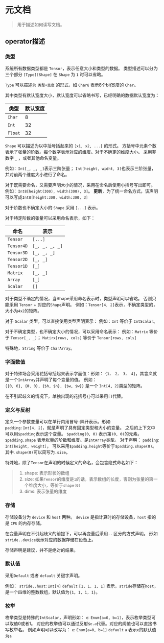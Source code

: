 # 元文档

> 用于描述如何读写文档。

## operator描述

### 类型

系统所有数据类型都是 `Tensor`，表示任意大小和类型的数据。
类型描述可以分为三个部分 `[Type][Shape]` 在 `Shape` 为 `1` 时可以省略。

`Type` 可以描述为 `类型+宽度` 的形式，如 `Char8` 表示8个bit宽度的 `Char`。

其中类型有默认宽度大小，默认宽度可以省略书写，已经明确的数据默认宽度为：

| 类型 | 默认宽度 |
| ---- | ------ |
| `Char`  |  8 |
| `Int`   | 32 |
| `Float` | 32 |

`Shape` 可以描述为以中括号括起来的 `[x1, x2, ...]` 的形式。
方括号中元素个数表示了张量的阶数。每个数字表示对应的维度。对于不确定的维度大小。
采用非数字 `_` ，或者其他命名变量。

例如：`Int[_, _, _]`表示三阶张量；
`Int[height, widht, 3]`也表示三阶张量，并对前两个维度大小进行了命名。

对于既需要命名，又需要声明大小的情况，采用在命名后使用小括号写出即可。
例如：`Int8[height(300), width(300), 3]`。
**更新**，为了统一命名方式，该声明可以写成`Int8[height:300, width:300, 3]`

对于阶数也不确定大小的 `Shape` 采用 `[...]` 表示。

对于特定阶数的张量可以采用命名表示，如下：

| 命名 | 表示 |
| ---- | ------ |
| `Tensor`  |  `[...]` |
| `Tensor4D`  |  `[_, _, _, _]` |
| `Tensor3D`  |  `[_, _, _]` |
| `Tensor2D`  |  `[_, _]` |
| `Tensor1D`  |  `[_]` |
| `Matrix`   | `[_, _]` |
| `Array` | `[_]` |
| `Scalar` | `[]` |

对于类型不确定的情况，当Shape采用命名表示时，类型声明可以省略。
否则只能采用 `Tensor` + 对应的`Shape`声明。
例如：`Tensor[4, 2]`表示，不确定类型的，大小为`4x2`的矩阵。

对于 `Scalar` 类型，可以直接使用类型声明表示：
例如：`Int` 等价于 `IntScalar`。

对于不确定类型，也不确定大小的情况，可以采用命名表示：
例如：`Matrix` 等价于 `Tensor[_, _]`；
`Matirx[rows, cols]` 等价于 `Tensor[rows, cols]`

特殊地，`String` 等价于 `CharArray`。

### 字面数值

对于特殊场合采用花括号括起来表示字面值：形如：
`{1， 2， 3， 4}`，其含义就是一个`IntArray`并声明了每个变量的值。
例如：  
`{{0, 0}, {0, 0}, {$h, $h}, {$w, $w}}` 是一个 `Int[4, 2]`类型的矩阵。

在不引起歧义的情况下，单独出现的花括号`{}`可以采用`[]`代替。

### 定义与反射

定义一个参数变量可以在单行内用冒号`:`隔开表示。形如:  
`padding`: `Int[4, 2]`，就是声明了具有固定类型和大小的变量。
之后的上下文中可以用`$padding`表示这个变量。
`$padding(0, 0)` 表示第`(0, 0)`的元素。
`$padding.shape` 表示张量的阶数和维度。是`IntArray`类型。
对于声明：
`padding`: `Int[height, weight]`，
可以采用`$padding.height`等价于`$padding.shape(0)`。
其中`.shape(0)`可以简写为`.size`。

特殊地，除了`Tensor`在声明的时候定义的命名，会包含隐式命名如下：
> 1. shape: 表示形状的数组
> 2. size: 如果`Tensor`的维度是`1`的话，表示数组的长度，否则为张量的第一个维度大小，等价于`shape(0)`
> 3. dims: 表示张量的维度


### 存储

存储设备分为 `device` 和 `host` 两种。
`device` 是指计算时的存储设备，`host` 指的是 `CPU` 的内存存储。

在变量声明在不引起歧义的前提下，可以再变量后采用`..` 区分的方式声明。
形如`stride..device`表示对应的数据存储在设备上。

存储声明是建议，并不是绝对的结果。

### 默认值

采用`Default` 或者 `default` 关键字声明。

例如：
`stride..host`: `Int[4]` `default` `[1, 1, 1, 1]` 表示，`stride`存储在`host`，
是一个四维的整数数组，默认值为`{1, 1, 1, 1}`。

### 枚举

枚举类型是特殊的`IntScalar`，声明形如：
`e`: `Enum[a=0, b=1]`，表示枚举类型可以取值0或者1。
对应的枚举值可以通过反射`$e.a`代替。对应的阈值也可以直接书写枚举名。
例如声明可以改写为：
`e`: `Enum[a=0, b=1]` `default` `a` 表示`e`的默认值为`a`